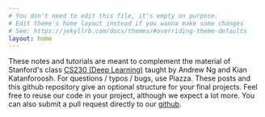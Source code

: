 ```yaml
---
# You don't need to edit this file, it's empty on purpose.
# Edit theme's home layout instead if you wanna make some changes
# See: https://jekyllrb.com/docs/themes/#overriding-theme-defaults
layout: home
---
```



These notes and tutorials are meant to complement the material of Stanford's class [CS230 (Deep Learning)](http://cs230.stanford.edu) taught by Andrew Ng and Kian Katanforoosh. For questions / typos / bugs, use Piazza. These posts and this github repository give an optional structure for your final projects. Feel free to reuse our code in your project, although we expect a lot more. You can also submit a pull request directly to our [github](https://github.com/cs230-stanford/cs230-stanford.github.io).